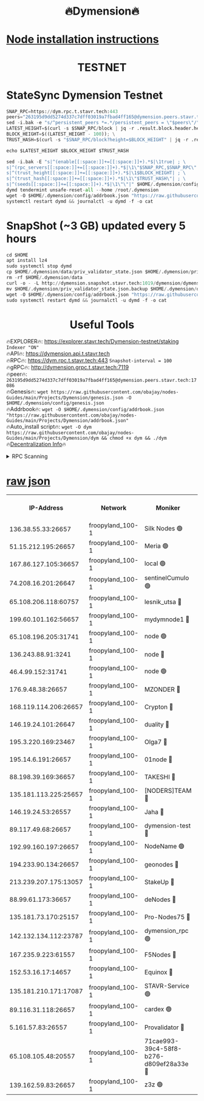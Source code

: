 <h1 align="center"> 🔥Dymension🔥</h1>

[Node installation instructions](https://github.com/obajay/nodes-Guides/tree/main/Projects/Dymension)
=

<h1 align="center"> TESTNET</h1>

# StateSync Dymension Testnet
```python
SNAP_RPC=https://dym.rpc.t.stavr.tech:443
peers="263195d9dd5274d337c7dff03019a7fbad4ff165@dymension.peers.stavr.tech:17086"
sed -i.bak -e "s/^persistent_peers *=.*/persistent_peers = \"$peers\"/" $HOME/.dymension/config/config.toml
LATEST_HEIGHT=$(curl -s $SNAP_RPC/block | jq -r .result.block.header.height); \
BLOCK_HEIGHT=$((LATEST_HEIGHT - 100)); \
TRUST_HASH=$(curl -s "$SNAP_RPC/block?height=$BLOCK_HEIGHT" | jq -r .result.block_id.hash)

echo $LATEST_HEIGHT $BLOCK_HEIGHT $TRUST_HASH

sed -i.bak -E "s|^(enable[[:space:]]+=[[:space:]]+).*$|\1true| ; \
s|^(rpc_servers[[:space:]]+=[[:space:]]+).*$|\1\"$SNAP_RPC,$SNAP_RPC\"| ; \
s|^(trust_height[[:space:]]+=[[:space:]]+).*$|\1$BLOCK_HEIGHT| ; \
s|^(trust_hash[[:space:]]+=[[:space:]]+).*$|\1\"$TRUST_HASH\"| ; \
s|^(seeds[[:space:]]+=[[:space:]]+).*$|\1\"\"|" $HOME/.dymension/config/config.toml
dymd tendermint unsafe-reset-all --home /root/.dymension
wget -O $HOME/.dymension/config/addrbook.json "https://raw.githubusercontent.com/obajay/nodes-Guides/main/Projects/Dymension/addrbook.json"
systemctl restart dymd && journalctl -u dymd -f -o cat

```
# SnapShot (~3 GB) updated every 5 hours
```python
cd $HOME
apt install lz4
sudo systemctl stop dymd
cp $HOME/.dymension/data/priv_validator_state.json $HOME/.dymension/priv_validator_state.json.backup
rm -rf $HOME/.dymension/data
curl -o - -L http://dymension.snapshot.stavr.tech:1019/dymension/dymension-snap.tar.lz4 | lz4 -c -d - | tar -x -C $HOME/.dymension --strip-components 2
mv $HOME/.dymension/priv_validator_state.json.backup $HOME/.dymension/data/priv_validator_state.json
wget -O $HOME/.dymension/config/addrbook.json "https://raw.githubusercontent.com/obajay/nodes-Guides/main/Projects/Dymension/addrbook.json"
sudo systemctl restart dymd && journalctl -u dymd -f -o cat
```

 <h1 align="center"> Useful Tools</h1>

🔥EXPLORER🔥:     https://explorer.stavr.tech/Dymension-testnet/staking        `Indexer "ON"` \
🔥API🔥:          https://dymension.api.t.stavr.tech \
🔥RPC🔥:          https://dym.rpc.t.stavr.tech:443                  `Snapshot-interval = 100` \
🔥gRPC🔥:         http://dymension.grpc.t.stavr.tech:7119 \
🔥peer🔥:         `263195d9dd5274d337c7dff03019a7fbad4ff165@dymension.peers.stavr.tech:17086` \
🔥Genesis🔥:     ```wget https://raw.githubusercontent.com/obajay/nodes-Guides/main/Projects/Dymension/genesis.json -O $HOME/.dymension/config/genesis.json``` \
🔥Addrbook🔥:    ```wget -O $HOME/.dymension/config/addrbook.json "https://raw.githubusercontent.com/obajay/nodes-Guides/main/Projects/Dymension/addrbook.json"``` \
🔥Auto_install script🔥: ```wget -O dym https://raw.githubusercontent.com/obajay/nodes-Guides/main/Projects/Dymension/dym && chmod +x dym && ./dym``` \
🔥[Decentralization Info](https://github.com/obajay/StateSync-snapshots/tree/main/Projects/Dymension/Decentralization)🔥


<details>
<summary>RPC Scanning</summary>

<h2 align="center"> We scan nodes in real time every 4 hours. And we provide the final result of RPC endpoints.
We cannot influence the operation of these nodes in any way. </h2>


```python
If Voting Power is higher than 0 --> then the Node is a validator of the network and may be subject to attack and be a potential threat to the chain.
```
```python
We marked such validators with a red symbol
```

</details>

[raw json](https://rpc-check.dymt.stavr.tech/dymt/rpc-dymt-result.json)
=


<table><tr><th>IP-Address</th><th>Network</th><th>Moniker</th><th>Latest Block Height</th><th>Earliest Block Height</th><th>Catching Up</th><th>Tx Index</th><th>Voting Power</th><th>Scan Time</th></tr><tr><td>136.38.55.33:26657</td><td>froopyland_100-1</td><td>Silk Nodes 🟢</td><td>2388838</td><td>1</td><td>False</td><td>on</td><td>0</td><td>2024-02-01T17:12:21.129606621UTC</td></tr><tr><td>51.15.212.195:26657</td><td>froopyland_100-1</td><td>Meria 🟢</td><td>1651535</td><td>1238063</td><td>False</td><td>on</td><td>0</td><td>2024-02-01T17:11:03.976498976UTC</td></tr><tr><td>167.86.127.105:36657</td><td>froopyland_100-1</td><td>local 🟢</td><td>1651535</td><td>1318001</td><td>False</td><td>off</td><td>0</td><td>2024-02-01T17:12:20.220463350UTC</td></tr><tr><td>74.208.16.201:26647</td><td>froopyland_100-1</td><td>sentinelCumulo 🟢</td><td>2388825</td><td>1652923</td><td>False</td><td>on</td><td>0</td><td>2024-02-01T17:11:07.855041569UTC</td></tr><tr><td>65.108.206.118:60757</td><td>froopyland_100-1</td><td>lesnik_utsa 🔴</td><td>2388829</td><td>1652923</td><td>False</td><td>on</td><td>1</td><td>2024-02-01T17:11:29.945304571UTC</td></tr><tr><td>199.60.101.162:56657</td><td>froopyland_100-1</td><td>mydymnode1 🔴</td><td>2388829</td><td>1652923</td><td>False</td><td>off</td><td>3</td><td>2024-02-01T17:11:30.672067516UTC</td></tr><tr><td>65.108.196.205:31741</td><td>froopyland_100-1</td><td>node 🟢</td><td>2388834</td><td>1652923</td><td>False</td><td>on</td><td>0</td><td>2024-02-01T17:11:56.497612290UTC</td></tr><tr><td>136.243.88.91:3241</td><td>froopyland_100-1</td><td>node 🔴</td><td>2388835</td><td>1652923</td><td>False</td><td>on</td><td>1</td><td>2024-02-01T17:12:04.408605671UTC</td></tr><tr><td>46.4.99.152:31741</td><td>froopyland_100-1</td><td>node 🟢</td><td>2388835</td><td>1652923</td><td>False</td><td>on</td><td>0</td><td>2024-02-01T17:12:06.792033615UTC</td></tr><tr><td>176.9.48.38:26657</td><td>froopyland_100-1</td><td>MZONDER 🔴</td><td>2388837</td><td>1652923</td><td>False</td><td>on</td><td>1</td><td>2024-02-01T17:12:15.293201915UTC</td></tr><tr><td>168.119.114.206:26657</td><td>froopyland_100-1</td><td>Crypton 🔴</td><td>2388839</td><td>1652923</td><td>False</td><td>off</td><td>1</td><td>2024-02-01T17:12:26.251474927UTC</td></tr><tr><td>146.19.24.101:26647</td><td>froopyland_100-1</td><td>duality 🔴</td><td>2388832</td><td>1655313</td><td>False</td><td>on</td><td>1</td><td>2024-02-01T17:11:48.863904608UTC</td></tr><tr><td>195.3.220.169:23467</td><td>froopyland_100-1</td><td>Olga7 🔴</td><td>2388837</td><td>1655313</td><td>False</td><td>on</td><td>1</td><td>2024-02-01T17:12:15.778186830UTC</td></tr><tr><td>195.14.6.191:26657</td><td>froopyland_100-1</td><td>01node 🔴</td><td>2388839</td><td>1655732</td><td>False</td><td>on</td><td>1</td><td>2024-02-01T17:12:25.844248825UTC</td></tr><tr><td>88.198.39.169:36657</td><td>froopyland_100-1</td><td>TAKESHI 🔴</td><td>2388825</td><td>1656584</td><td>False</td><td>on</td><td>1</td><td>2024-02-01T17:11:08.188118551UTC</td></tr><tr><td>135.181.113.225:25657</td><td>froopyland_100-1</td><td>[NODERS]TEAM 🔴</td><td>2388834</td><td>1656584</td><td>False</td><td>on</td><td>1</td><td>2024-02-01T17:11:59.688774452UTC</td></tr><tr><td>146.19.24.53:26557</td><td>froopyland_100-1</td><td>Jaha 🔴</td><td>2388835</td><td>1656584</td><td>False</td><td>off</td><td>1</td><td>2024-02-01T17:12:04.154919240UTC</td></tr><tr><td>89.117.49.68:26657</td><td>froopyland_100-1</td><td>dymension-test 🔴</td><td>2388839</td><td>1723012</td><td>False</td><td>on</td><td>1</td><td>2024-02-01T17:12:26.724959412UTC</td></tr><tr><td>192.99.160.197:26657</td><td>froopyland_100-1</td><td>NodeName 🟢</td><td>1829304</td><td>1826584</td><td>False</td><td>on</td><td>0</td><td>2024-02-01T17:12:31.532466566UTC</td></tr><tr><td>194.233.90.134:26657</td><td>froopyland_100-1</td><td>geonodes 🔴</td><td>2388832</td><td>2015001</td><td>False</td><td>on</td><td>1</td><td>2024-02-01T17:11:49.935330484UTC</td></tr><tr><td>213.239.207.175:13057</td><td>froopyland_100-1</td><td>StakeUp 🔴</td><td>2388840</td><td>2060558</td><td>False</td><td>off</td><td>1</td><td>2024-02-01T17:12:31.808549140UTC</td></tr><tr><td>88.99.61.173:36657</td><td>froopyland_100-1</td><td>deNodes 🔴</td><td>2388834</td><td>2077398</td><td>False</td><td>off</td><td>1</td><td>2024-02-01T17:11:56.831170707UTC</td></tr><tr><td>135.181.73.170:25157</td><td>froopyland_100-1</td><td>Pro-Nodes75 🔴</td><td>2388827</td><td>2088827</td><td>False</td><td>on</td><td>1</td><td>2024-02-01T17:11:19.309230444UTC</td></tr><tr><td>142.132.134.112:23787</td><td>froopyland_100-1</td><td>dymension_rpc 🟢</td><td>2388832</td><td>2088832</td><td>False</td><td>on</td><td>0</td><td>2024-02-01T17:11:48.024190749UTC</td></tr><tr><td>167.235.9.223:61557</td><td>froopyland_100-1</td><td>F5Nodes 🔴</td><td>2388830</td><td>2100380</td><td>False</td><td>off</td><td>1</td><td>2024-02-01T17:11:37.075732114UTC</td></tr><tr><td>152.53.16.17:14657</td><td>froopyland_100-1</td><td>Equinox 🔴</td><td>2388825</td><td>2169800</td><td>False</td><td>on</td><td>1</td><td>2024-02-01T17:11:07.045581240UTC</td></tr><tr><td>135.181.210.171:17087</td><td>froopyland_100-1</td><td>STAVR-Service 🟢</td><td>2388826</td><td>2225118</td><td>False</td><td>on</td><td>0</td><td>2024-02-01T17:11:14.013766087UTC</td></tr><tr><td>89.116.31.118:26657</td><td>froopyland_100-1</td><td>cardex 🟢</td><td>2388831</td><td>2339417</td><td>False</td><td>on</td><td>0</td><td>2024-02-01T17:11:43.604153455UTC</td></tr><tr><td>5.161.57.83:26557</td><td>froopyland_100-1</td><td>Provalidator 🔴</td><td>2388825</td><td>2339618</td><td>False</td><td>on</td><td>1</td><td>2024-02-01T17:11:04.637427100UTC</td></tr><tr><td>65.108.105.48:20557</td><td>froopyland_100-1</td><td>71cae993-39c4-58f8-b276-d809ef28a33e 🔴</td><td>2388832</td><td>2372923</td><td>False</td><td>on</td><td>1</td><td>2024-02-01T17:11:48.439814646UTC</td></tr><tr><td>139.162.59.83:26657</td><td>froopyland_100-1</td><td>z3z 🟢</td><td>2388826</td><td>2374973</td><td>False</td><td>on</td><td>0</td><td>2024-02-01T17:11:11.525585609UTC</td></tr></table>
